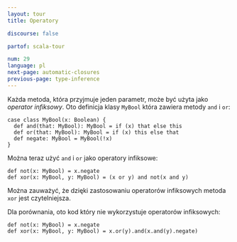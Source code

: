 ```yaml
---
layout: tour
title: Operatory

discourse: false

partof: scala-tour

num: 29
language: pl
next-page: automatic-closures
previous-page: type-inference
---
```


Każda metoda, która przyjmuje jeden parametr, może być użyta jako *operator infiksowy*. Oto definicja klasy `MyBool` która zawiera metody `and` i `or`:

```tut
case class MyBool(x: Boolean) {
  def and(that: MyBool): MyBool = if (x) that else this
  def or(that: MyBool): MyBool = if (x) this else that
  def negate: MyBool = MyBool(!x)
}
```

Można teraz użyć `and` i `or` jako operatory infiksowe:

```tut
def not(x: MyBool) = x.negate
def xor(x: MyBool, y: MyBool) = (x or y) and not(x and y)
```

Można zauważyć, że dzięki zastosowaniu operatorów infiksowych metoda `xor` jest czytelniejsza.

Dla porównania, oto kod który nie wykorzystuje operatorów infiksowych:

```tut
def not(x: MyBool) = x.negate
def xor(x: MyBool, y: MyBool) = x.or(y).and(x.and(y).negate)
```
